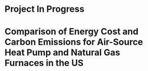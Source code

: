 # Project In Progress
# Comparison of Energy Cost and Carbon Emissions for Air-Source Heat Pump and Natural Gas Furnaces in the US

